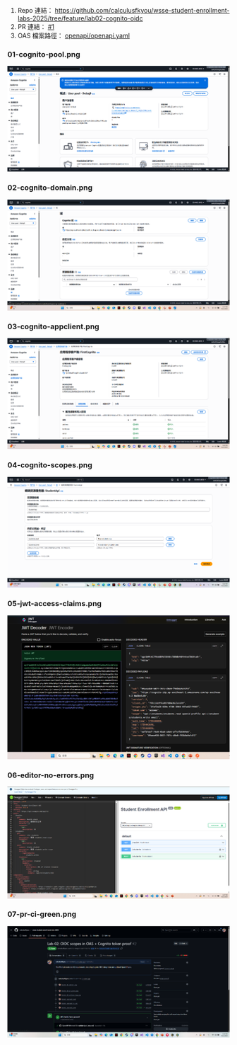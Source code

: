 1. Repo 連結：  https://github.com/calculusfkyou/wsse-student-enrollment-labs-2025/tree/feature/lab02-cognito-oidc
2. PR 連結：  [#1](https://github.com/calculusfkyou/wsse-student-enrollment-labs-2025/pull/2)
3. OAS 檔案路徑：  [openapi/openapi.yaml](https://github.com/calculusfkyou/wsse-student-enrollment-labs-2025/blob/feature/lab02-cognito-oidc/openapi/openapi.yaml)

### 01-cognito-pool.png  
![Cognito User Pool](images/01-cognito-pool.png)  

### 02-cognito-domain.png  
![Cognito Domain](images/02-cognito-domain.png)  

### 03-cognito-appclient.png  
![Cognito App Client](images/03-cognito-appclient.png)  

### 04-cognito-scopes.png  
![Cognito Scopes](images/04-cognito-scopes.png)  

### 05-jwt-access-claims.png  
![JWT Access Token Claims](images/05-jwt-access-claims.png)  

### 06-editor-no-errors.png  
![Swagger Editor No Errors](images/06-editor-no-errors.png)  

### 07-pr-ci-green.png  
![PR CI Green](images/07-pr-ci-green.png)
